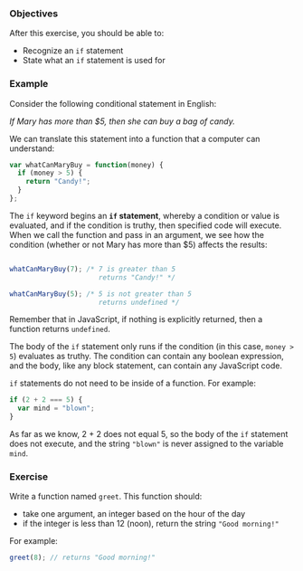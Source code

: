 <!--{ ids:[163], language:'JavaScript', type:'workshop', order: 0, name:'if Statements', description:'If this is true, then do this...' }-->

### Objectives

After this exercise, you should be able to:

- Recognize an `if` statement
- State what an `if` statement is used for

### Example

Consider the following conditional statement in English:

_If Mary has more than $5, then she can buy a bag of candy._

We can translate this statement into a function that a computer can understand:

```js
var whatCanMaryBuy = function(money) {
  if (money > 5) {
    return "Candy!";
  }
};
```

The `if` keyword begins an __`if` statement__, whereby a condition or value is evaluated, and if the condition is truthy, then specified code will execute. When we call the function and pass in an argument, we see how the condition (whether or not Mary has more than $5) affects the results:

```js

whatCanMaryBuy(7); /* 7 is greater than 5
                      returns "Candy!" */

whatCanMaryBuy(5); /* 5 is not greater than 5
                      returns undefined */
```

Remember that in JavaScript, if nothing is explicitly returned, then a function returns `undefined`.

The body of the `if` statement only runs if the condition (in this case, `money > 5`) evaluates as truthy. The condition can contain any boolean expression, and the body, like any block statement, can contain any JavaScript code.

`if` statements do not need to be inside of a function. For example:

```js
if (2 + 2 === 5) {
  var mind = "blown";
}
```

As far as we know, 2 + 2 does not equal 5, so the body of the `if` statement does not execute, and the string `"blown"` is never assigned to the variable `mind`.

### Exercise

Write a function named `greet`. This function should:

  - take one argument, an integer based on the hour of the day
  - if the integer is less than 12 (noon), return the string `"Good morning!"`

For example:

```js
greet(8); // returns "Good morning!"
```
